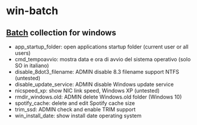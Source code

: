 # win-batch

## [Batch](https://en.wikipedia.org/wiki/Batch_file) collection for windows

- app_startup_folder: open applications startup folder (current user or all users)
- cmd_tempoavvio: mostra data e ora di avvio del sistema operativo (solo SO in italiano)
- disable_8dot3_filename: ADMIN disable 8.3 filename support NTFS (untested)
- disable_update_service: ADMIN disable Windows update service 
- nicspeed_xp: show NIC link speed, Windows XP (untested)
- rmdir_windows.old: ADMIN delete Windows.old folder (Windows 10)
- spotify_cache: delete and edit Spotify cache size
- trim_ssd: ADMIN check and enable TRIM support
- win_install_date: show install date operating system
